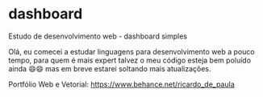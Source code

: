# dashboard
Estudo de desenvolvimento web - dashboard simples

Olá, eu comecei a estudar linguagens para desenvolvimento web a pouco tempo, para quem é mais expert talvez o meu código esteja bem poluído ainda :smile::smile: mas em breve estarei soltando mais atualizações.

Portfólio Web e Vetorial: https://www.behance.net/ricardo_de_paula
